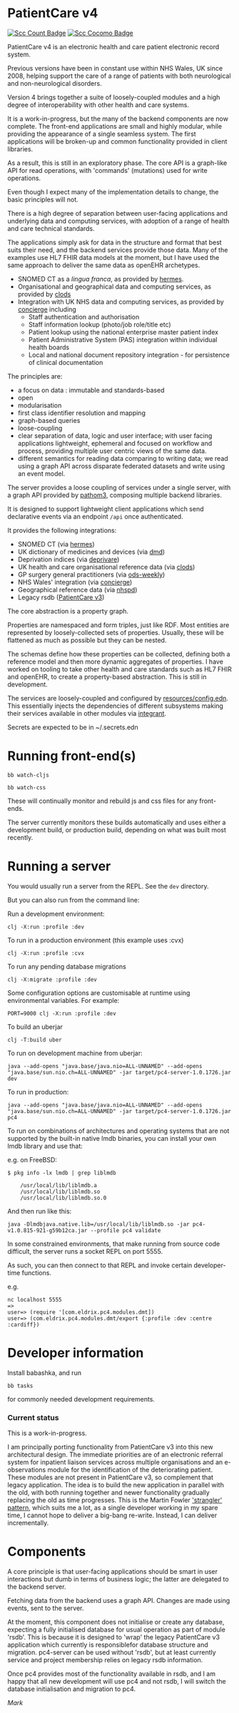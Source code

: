 # PatientCare v4

[![Scc Count Badge](https://sloc.xyz/github/wardle/pc4)](https://github.com/wardle/pc4/)
[![Scc Cocomo Badge](https://sloc.xyz/github/wardle/pc4?category=cocomo&avg-wage=100000)](https://github.com/wardle/pc4/)

PatientCare v4 is an electronic health and care patient electronic record system. 

Previous versions have been in constant use within NHS Wales, UK since 2008, 
helping support the care of a range of patients with both neurological and 
non-neurological disorders.

Version 4 brings together a suite of loosely-coupled modules and a high
degree of interoperability with other health and care systems. 

It is a work-in-progress, but the many of the backend components are now complete. 
The front-end applications are small and highly modular, while providing the 
appearance of a single seamless system. The first applications will be broken-up
and common functionality provided in client libraries.

As a result, this is still in an exploratory phase. The core API is a graph-like 
API for read operations, with 'commands' (mutations) used for write operations. 

Even though I expect many of the implementation details to change, the 
basic principles will not.

There is a high degree of separation between user-facing applications and 
underlying data and computing services, with adoption of a range of 
health and care technical standards.

The applications simply ask for data in the structure and format that best suits their need, and the backend services provide those data. Many of the examples use HL7 FHIR data models at the moment, 
but I have used the same approach to deliver the same data as openEHR archetypes.

* SNOMED CT as a *lingua franca*, as provided by [hermes](https://github.com/wardle/hermes).
* Organisational and geographical data and computing services, as provided by [clods](https://github.com/wardle/clods)
* Integration with UK NHS data and computing services, as provided by [concierge](https://github.com/wardle/concierge) including
    * Staff authentication and authorisation
    * Staff information lookup (photo/job role/title etc)
    * Patient lookup using the national enterprise master patient index
    * Patient Administrative System (PAS) integration within individual health boards
    * Local and national document repository integration - for persistence of clinical documentation
    
The principles are:

* a focus on data : immutable and standards-based
* open 
* modularisation
* first class identifier resolution and mapping
* graph-based queries
* loose-coupling
* clear separation of data, logic and user interface; with user facing applications
lightweight, ephemeral and focused on workflow and process, providing multiple
  user centric views of the same data.
* different semantics for reading data comparing to writing data; we read using a graph API across disparate federated datasets and write using an event model.


The server provides a loose coupling of services under a single server, with
a graph API provided by [pathom3](https://github.com/wilkerlucio/pathom3), composing multiple backend libraries.

It is designed to support lightweight client applications which send declarative
events via an endpoint `/api` once authenticated.

It provides the following integrations:

* SNOMED CT (via [hermes](https://github.com/wardle/hermes))
* UK dictionary of medicines and devices (via [dmd](https://github.com/wardle/dmd))
* Deprivation indices (via [deprivare](https://github.com/wardle/deprivare))
* UK health and care organisational reference data (via [clods](https://github.com/wardle/clods))
* GP surgery general practitioners (via [ods-weekly](https://github.com/wardle/ods-weekly))
* NHS Wales' integration (via [concierge](https://github.com/wardle/concierge))
* Geographical reference data (via [nhspd](https://github.com/wardle/nhspd))
* Legacy rsdb ([PatientCare v3](https://github.com/wardle/rsdb))

The core abstraction is a property graph.

Properties are namespaced and form triples, just like RDF. Most entities
are represented by loosely-collected sets of properties. Usually, these will
be flattened as much as possible but they can be nested.

The schemas define how these properties can be collected, defining both a
reference model and then more dynamic aggregates of properties. I have worked
on tooling to take other health and care standards such as HL7 FHIR and
openEHR, to create a property-based abstraction. This is still in development.

The services are loosely-coupled and configured by [resources/config.edn](resources/config.edn).
This essentially injects the dependencies of different subsystems making their
services available in other modules via [integrant](https://github.com/weavejester/integrant).

Secrets are expected to be in ~/.secrets.edn


# Running front-end(s)

```shell
bb watch-cljs
```

```shell
bb watch-css
```

These will continually monitor and rebuild js and css files for any front-ends.

The server currently monitors these builds automatically and uses either a 
development build, or production build, depending on what was built most 
recently. 

# Running a server

You would usually run a server from the REPL. See the `dev` directory.

But you can also run from the command line:

Run a development environment:

```shell
clj -X:run :profile :dev
```

To run in a production environment (this example uses :cvx)

```shell
clj -X:run :profile :cvx
```

To run any pending database migrations

```shell
clj -X:migrate :profile :dev
```


Some configuration options are customisable at runtime using environmental
variables. For example:

```shell
PORT=9000 clj -X:run :profile :dev
```

To build an uberjar

```shell
clj -T:build uber
```

To run on development machine from uberjar:
```shell
java --add-opens "java.base/java.nio=ALL-UNNAMED" --add-opens "java.base/sun.nio.ch=ALL-UNNAMED" -jar target/pc4-server-1.0.1726.jar dev
```

To run in production:

```shell
java --add-opens "java.base/java.nio=ALL-UNNAMED" --add-opens "java.base/sun.nio.ch=ALL-UNNAMED" -jar target/pc4-server-1.0.1726.jar pc4
```

To run on combinations of architectures and operating systems that are not supported by the built-in native lmdb binaries, 
you can install your own lmdb library and use that:

e.g. on FreeBSD:

```shell
$ pkg info -lx lmdb | grep liblmdb

	/usr/local/lib/liblmdb.a
	/usr/local/lib/liblmdb.so
	/usr/local/lib/liblmdb.so.0
```

And then run like this:

```shell
java -Dlmdbjava.native.lib=/usr/local/lib/liblmdb.so -jar pc4-v1.0.815-921-g59b12ca.jar --profile pc4 validate
```

In some constrained environments, that make running from source code difficult, the server
runs a socket REPL on port 5555.

As such, you can then connect to that REPL and invoke certain developer-time functions.

e.g.
```shell
nc localhost 5555
=>
user=> (require '[com.eldrix.pc4.modules.dmt])
user=> (com.eldrix.pc4.modules.dmt/export {:profile :dev :centre :cardiff})
```

# Developer information

Install babashka, and run

```shell
bb tasks
```

for commonly needed development requirements.

### Current status

This is a work-in-progress. 

I am principally porting functionality from 
PatientCare v3 into this new architectural design. The immediate priorities
are of an electronic referral system for inpatient liaison services across
multiple organisations and an e-observations module for the identification
of the deteriorating patient. These modules are not present in PatientCare v3,
so complement that legacy application. The idea is to build the new application in
parallel with the old, with both running together and newer functionality
gradually replacing the old as time progresses. This is the Martin Fowler
['strangler' pattern](https://martinfowler.com/bliki/StranglerFigApplication.html), 
which suits me a lot, as a single developer working in my spare time, I cannot 
hope to deliver a big-bang re-write. Instead, I can deliver incrementally.

# Components

A core principle is that user-facing applications should be smart in
user interactions but dumb in terms of business logic; the latter are
delegated to the backend server.

Fetching data from the backend uses a graph API. Changes are made using
events, sent to the server.

At the moment, this component does not initialise or create any database, expecting a fully initialised database for usual
operation as part of module 'rsdb'. This is because it is designed to 'wrap' the legacy PatientCare v3 application which
currently is responsiblefor database structure and migration. pc4-server can be used without 'rsdb', but at least currently
service and project membership relies on legacy rsdb information. 

Once pc4 provides most of the functionality available in rsdb, and I am happy that all new development will use pc4 and not
rsdb, I will switch the database initialisation and migration to pc4. 

*Mark*







